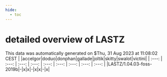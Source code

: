 ```yaml
---
hide:
  - toc
---
```


detailed overview of LASTZ
==========================


This data was automatically generated on $Thu, 31 Aug 2023 at 11:08:02 CEST
| |accelgor|doduo|donphan|gallade|joltik|skitty|swalot|victini|
| :---: | :---: | :---: | :---: | :---: | :---: | :---: | :---: | :---: |
|LASTZ/1.04.03-foss-2019b|-|x|x|-|x|x|-|x|
